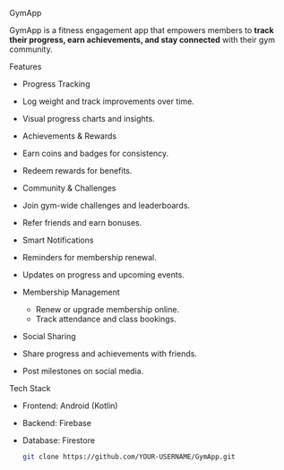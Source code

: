  GymApp  

GymApp is a fitness engagement app that empowers members to **track their progress, earn achievements, and stay connected** with their gym community.  

 Features  
-  Progress Tracking  
  - Log weight and track improvements over time.  
  - Visual progress charts and insights.  

-  Achievements & Rewards
  - Earn coins and badges for consistency.  
  - Redeem rewards for benefits.  

-  Community & Challenges  
  - Join gym-wide challenges and leaderboards.  
  - Refer friends and earn bonuses.  

-  Smart Notifications
  - Reminders for membership renewal.  
  - Updates on progress and upcoming events.  

- Membership Management
  - Renew or upgrade membership online.  
  - Track attendance and class bookings.  

-  Social Sharing 
  - Share progress and achievements with friends.  
  - Post milestones on social media.  

 Tech Stack  
- Frontend: Android (Kotlin)  
- Backend: Firebase   
- Database: Firestore  


   ```bash
   git clone https://github.com/YOUR-USERNAME/GymApp.git
